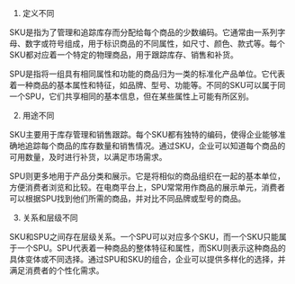 1. 定义不同

SKU是指为了管理和追踪库存而分配给每个商品的少数编码。它通常由一系列字母、数字或符号组成，用于标识商品的不同属性，如尺寸、颜色、款式等。每个SKU都对应着一个特定的物理商品，用于跟踪库存、销售和补货。

SPU是指将一组具有相同属性和功能的商品归为一类的标准化产品单位。它代表着一种商品的基本属性和特征，如品牌、型号、功能等。不同的SKU可以属于同一个SPU，它们共享相同的基本信息，但在某些属性上可能有所区别。

2.  用途不同

SKU主要用于库存管理和销售跟踪。每个SKU都有独特的编码，使得企业能够准确地追踪每个商品的库存数量和销售情况。通过SKU，企业可以知道每个商品的可用数量，及时进行补货，以满足市场需求。

SPU则更多地用于产品分类和展示。它是将相似的商品组织在一起的基本单位，方便消费者浏览和比较。在电商平台上，SPU常常用作商品的展示单元，消费者可以根据SPU找到他们所需的商品，并对比不同品牌或型号的商品。

3. 关系和层级不同

SKU和SPU之间存在层级关系。一个SPU可以对应多个SKU，而一个SKU只能属于一个SPU。SPU代表着一种商品的整体特征和属性，而SKU则表示这种商品的具体变体或不同选择。通过SPU和SKU的组合，企业可以提供多样化的选择，并满足消费者的个性化需求。